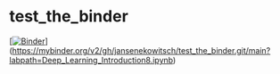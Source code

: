 # test_the_binder

[[![Binder](https://mybinder.org/badge_logo.svg)](https://mybinder.org/v2/gh/jansenekowitsch/test_the_binder.git/main?labpath=Deep_Learning_Introduction8.ipynb)](https://mybinder.org/v2/gh/jansenekowitsch/test_the_binder.git/main?labpath=Deep_Learning_Introduction8.ipynb)
